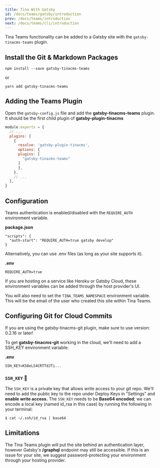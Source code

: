 ```yaml
---
title: Tina With Gatsby
id: /docs/teams/gatsby/introduction
prev: /docs/teams/introduction
next: /docs/teams/cli/introduction
---
```


Tina Teams functionality can be added to a Gatsby site with the `gatsby-tinacms-teams` plugin.

## Install the Git & Markdown Packages

    npm install --save gatsby-tinacms-teams

or

    yarn add gatsby-tinacms-teams

## Adding the Teams Plugin

Open the `gatsby-config.js` file and add the **gatsby-tinacms-teams** plugin. It should be the first child plugin of **gatsby-plugin-tinacms**

```JavaScript
module.exports = {
  // ...
  plugins: [
    {
      resolve: 'gatsby-plugin-tinacms',
      options: {
      plugins: [
        "gatsby-tinacms-teams"
      ]
      },
    },
    // ...
  ],
}
```

## Configuration

Teams authentication is enabled/disabled with the `REQUIRE_AUTH` environment variable.

**package.json**

```
"scripts": {
  "auth-start": "REQUIRE_AUTH=true gatsby develop"
}
```

Alternatively, you can use .env files (as long as your site supports it).

**.env**

```
REQUIRE_AUTH=true
```

<tip>
If you are hosting on a service like Heroku or Gatsby Cloud, these environment variables can be added through the host provider's UI.
</tip>

You will also need to set the `TINA_TEAMS_NAMESPACE` environment variable. This will be the email of the user who created this site within Tina Teams.

## Configuring Git for Cloud Commits

<tip>	
If you are using the gatsby-tinacms-git plugin, make sure to use version: 0.2.16 or later!	
</tip>

To get **gatsby-tinacms-git** working in the cloud, we'll need to add a SSH_KEY environment variable:

**.env**

```
SSH_KEY=KS0eLS4CRTTdJTi...
```

### `SSH_KEY` 🔑

The `SSH_KEY` is a private key that allows write access to your git repo. We'll need to add the public key to the repo under Deploy Keys in "Settings" and **enable write access.** The `SSH_KEY` needs to be **Base64 encoded**; we can encode a local key (named id_rsa in this case) by running the following in your terminal:

`$ cat ~/.ssh/id_rsa | base64`

## Limitations

The Tina Teams plugin will put the site behind an authentication layer, however Gatsby's **/graphql** endpoint may still be accessible. If this is an issue for your site, we suggest password-protecting your environment through your hosting provider. 
